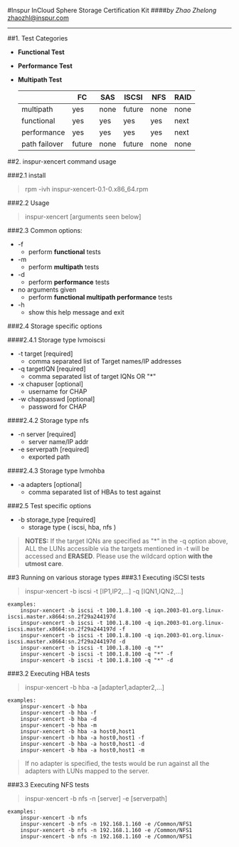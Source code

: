 #Inspur InCloud Sphere Storage Certification Kit
####*by Zhao Zhelong*  <zhaozhl@inspur.com>

---

##1. Test Categories

+ **Functional Test**
+ **Performance Test**
+ **Multipath Test**

  |               |  FC   | SAS  | ISCSI |  NFS  |  RAID |
  | ------------- | ----- | ---- | ----- | ----- | ----- |
  | multipath     | yes   | none | future| none  | none  |
  | functional    | yes   | yes  | yes   | yes   | next  |
  | performance   | yes   | yes  | yes   | yes   | next  |
  | path failover | future| none | future| none  | none  |

  

##2. inspur-xencert command usage

###2.1 install
>rpm -ivh inspur-xencert-0.1-0.x86_64.rpm

###2.2 Usage
>inspur-xencert [arguments seen below]

###2.3 Common options:

+ -f
	+ perform **functional** tests
+ -m
	+ perform **multipath** tests 
+ -d
	+ perform **performance** tests
+ no arguments given
	+ perform **functional  multipath  performance** tests 
+ -h
	+ show this help message and exit  

###2.4 Storage specific options

####2.4.1 Storage type lvmoiscsi

+ -t target [required]
  + comma separated list of Target names/IP addresses 
+ -q targetIQN [required]
  + comma separated list of target IQNs OR "*" 
+ -x chapuser [optional]
  + username for CHAP 
+ -w chappasswd [optional]
  + password for CHAP

####2.4.2 Storage type nfs

+ -n server [required]
  + server name/IP addr
+ -e serverpath [required]
  + exported path

####2.4.3 Storage type lvmohba

+ -a adapters [optional]
  + comma separated list of HBAs to test against

###2.5 Test specific options
+ -b storage_type [required]
  + storage type ( iscsi, hba, nfs ) 
  

>**NOTES:**    If the target IQNs are specified as "*" in the -q option above, ALL the LUNs accessible via the targets mentioned in -t will be accessed and **ERASED**. Please use the wildcard option **with the utmost care**.

 
##3 Running on various storage types 
###3.1 Executing iSCSI tests

>inspur-xencert -b iscsi -t [IP1,IP2,...] -q [IQN1,IQN2,...] 

```
examples:
	inspur-xencert -b iscsi -t 100.1.8.100 -q iqn.2003-01.org.linux-iscsi.master.x8664:sn.2f29a244197d
	inspur-xencert -b iscsi -t 100.1.8.100 -q iqn.2003-01.org.linux-iscsi.master.x8664:sn.2f29a244197d -f
	inspur-xencert -b iscsi -t 100.1.8.100 -q iqn.2003-01.org.linux-iscsi.master.x8664:sn.2f29a244197d -d
	inspur-xencert -b iscsi -t 100.1.8.100 -q "*"
	inspur-xencert -b iscsi -t 100.1.8.100 -q "*" -f
	inspur-xencert -b iscsi -t 100.1.8.100 -q "*" -d
```

###3.2 Executing HBA tests


>inspur-xencert -b hba -a [adapter1,adapter2,...]

```
examples:
	inspur-xencert -b hba 
	inspur-xencert -b hba -f 
	inspur-xencert -b hba -d
	inspur-xencert -b hba -m
	inspur-xencert -b hba -a host0,host1
	inspur-xencert -b hba -a host0,host1 -f
	inspur-xencert -b hba -a host0,host1 -d
	inspur-xencert -b hba -a host0,host1 -m
```

>If no adapter is specified, the tests would be run against all the adapters with LUNs mapped to the server. 


###3.3 Executing NFS tests

>inspur-xencert -b nfs -n [server] -e [serverpath]

```
examples:
	inspur-xencert -b nfs 
	inspur-xencert -b nfs -n 192.168.1.160 -e /Common/NFS1
	inspur-xencert -b nfs -n 192.168.1.160 -e /Common/NFS1
	inspur-xencert -b nfs -n 192.168.1.160 -e /Common/NFS1
```
